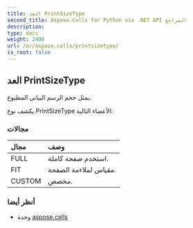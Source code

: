 ```yaml
---
title: العد PrintSizeType
second_title: Aspose.Cells for Python via .NET API المراجع
description:
type: docs
weight: 2400
url: /ar/aspose.cells/printsizetype/
is_root: false
---
```

##  العد PrintSizeType
يمثل حجم الرسم البياني المطبوع.



يكشف نوع PrintSizeType الأعضاء التالية:

###  مجالات
| مجال| وصف|
| :- | :- |
| FULL | استخدم صفحة كاملة.|
| FIT | مقياس لملاءمة الصفحة.|
| CUSTOM | مخصص.|



###  أنظر أيضا
* وحدة [aspose.cells](..)
